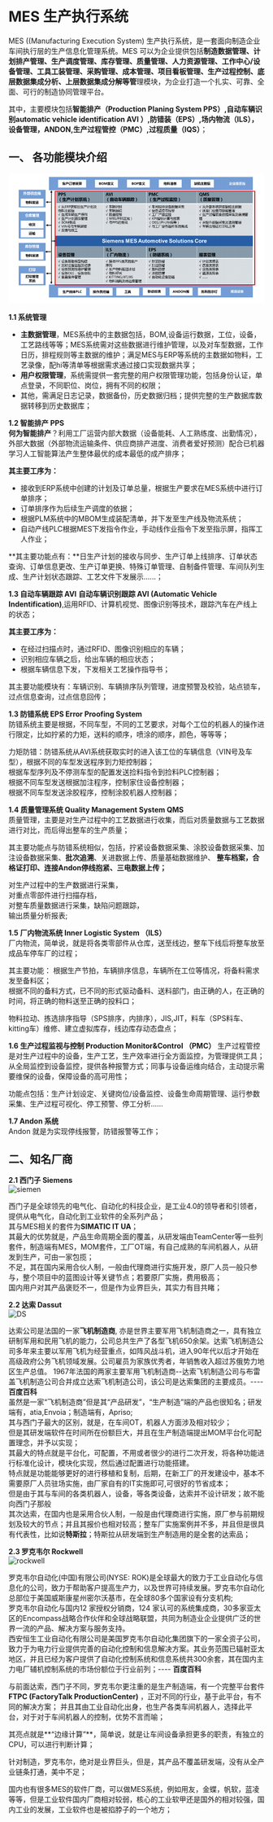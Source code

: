 # MES 生产执行系统 #
MES ((Manufacturing Execution System) 生产执行系统，是一套面向制造企业车间执行层的生产信息化管理系统。MES 可以为企业提供包括**制造数据管理、计划排产管理、生产调度管理、库存管理、质量管理、人力资源管理、工作中心/设备管理、工具工装管理、采购管理、成本管理、项目看板管理、生产过程控制、底层数据集成分析、上层数据集成分解等管**理模块，为企业打造一个扎实、可靠、全面、可行的制造协同管理平台。<br>

其中，主要模块包括**智能排产（Production Planing System PPS）,自动车辆识别automatic vehicle identification AVI ）,防错装（EPS）,场内物流（ILS），设备管理，ANDON,生产过程管控（PMC）,过程质量（IQS）**；<br>

## 一、 各功能模块介绍 ##

![MES-core-function](https://github.com/Abnler/image/raw/master/MES/MES-core-function.png)

**1.1 系统管理** <br>

- **主数据管理**，MES系统中的主数据包括，BOM,设备运行数据，工位，设备，工艺路线等等；MES系统需对这些数据进行维护管理，以及对车型数据，工作日历，排程规则等主数据的维护；满足MES与ERP等系统的主数据如物料，工艺录像，配hi等清单等根据需求通过接口实现数据共享；<br>
- **用户权限管理**，系统需提供一套完整的用户权限管理功能，包括身份认证，单点登录，不同职位、岗位，拥有不同的权限；<br>
- 其他，需满足日志记录，数据备份，历史数据归档；提供完整的生产数据库数据转移到历史数据库；

**1.2 智能排产 PPS** <br>
**何为智能排产**？利用工厂运营内部大数据（设备能耗、人工熟练度、出勤情况），外部大数据（外部物流运输条件、供应商排产进度、消费者爱好预测）配合已机器学习人工智能算法产生整体最优的成本最低的成产排序；<br>

**其主要工序为：**

- 接收到ERP系统中创建的计划及订单总量，根据生产要求在MES系统中进行订单排序；<br>
- 订单排序作为后续生产调度的依据；<br>
- 根据PLM系统中的MBOM生成装配清单，并下发至生产线及物流系统；<br>
- 自动产线PLC根据MES下发指令作业，手动线作业指令下发至指示屏，指挥工人作业；<br>

**其主要功能点有：**日生产计划的接收与同步、生产订单上线排序、订单状态查询、订单信息更改、生产订单更换、特殊订单管理、自制备件管理、车间队列生成、生产计划状态跟踪、工艺文件下发展示......；

**1.3 自动车辆跟踪  AVI** 
**自动车辆识别跟踪 AVI (Automatic Vehicle Indentification)**,运用RFID、计算机视觉、图像识别等技术，跟踪汽车在产线上的状态；<br>

**其主要工序为：**

- 在经过扫描点时，通过RFID、图像识别相应的车辆；
- 识别相应车辆之后，给出车辆的相应状态；
- 根据车辆信息下发，下发相关工艺操作指导书；

其主要功能模块有：车辆识别、车辆排序队列管理，进度预警及校验，站点锁车，过点信息查询，过点信息回传；<br>

**1.3 防错系统 EPS Error Proofing System** <br>
防错系统主要是根据，不同车型，不同的工艺要求，对每个工位的机器人的操作进行限定，比如拧紧的力矩，送料的顺序，喷涂的顺序，颜色，等等等；<br>

力矩防错：防错系统从AVI系统获取实时的进入该工位的车辆信息（VIN号及车型），根据不同的车型发送程序到力矩控制器；<br>
根据车型序列及不停测车型的配置发送捡料指令到捡料PLC控制器；<br>
根据不同车型发送根据加注程序，控制家住设备控制器；<br>
根据不同车型发送涂胶程序，控制涂胶机器人控制器；<br>

**1.4 质量管理系统  Quality Management System QMS** <br>
质量管理，主要是对生产过程中的工艺数据进行收集，而后对质量数据与工艺数据进行对比，而后得出整车的生产质量；<br>

其主要功能点与防错系统相似，包括，拧紧设备数据采集、涂胶设备数据采集、加注设备数据采集、**批次追溯**、关进数据上传、质量基础数据维护、
**整车档案，合格证打印、连接Andon停线抱紧、三电数据上传；** <br>

对生产过程中的生产数据进行采集，<br>
对重点零部件进行扫描存档，<br>
对整车质量数据进行采集，缺陷问题跟踪，<br>
输出质量分析报表;<br>

**1.5 厂内物流系统 Inner Logistic System （ILS）** <br>
厂内物流，简单说，就是将各类零部件从仓库，送至线边，整车下线后将整车放至成品车停车厂的过程；<br>

其主要功能：
根据生产节拍，车辆排序信息，车辆所在工位等情况，将备料需求发至备料区；<br>
根据不同的备料方式，已不同的形式驱动备料、送料部门，由正确的人，在正确的时间，将正确的物料送至正确的投料口；<br>

物料拉动、拣选排序指导（SPS排序，内排序），JIS,JIT，料车（SPS料车、kitting车）维修、建立虚拟库存，线边库存动态盘点；<br>

**1.6 生产过程监视与控制 Production Monitor&Control （PMC）**
生产过程管控是对生产过程中的设备，生产工艺，生产效率进行全方面监控，为管理提供工具；从全局监控到设备监控，提供各种报警方式；同事与设备运维向结合，主动提示需要维保的设备，保障设备的高可用性；<br>

功能点包括：生产计划设定、关键岗位/设备监控、设备生命周期管理、运行参数采集、生产过程可视化、停工预警、停工分析......<br>

**1.7 Andon 系统** <br>
Andon 就是为实现停线报警，防错报警等工作；

## 二、知名厂商  ##
**2.1 西门子 Siemens** <br>
![siemen](https://i.imgur.com/EEAAHKH.png)

西门子是全球领先的电气化、自动化的科技企业，是工业4.0的领导者和引领者，提供从电气化，自动化到工业软件的全系列产品；<br>
其与MES相关的套件为**SIMATIC IT UA**；<br>
其最大的优势就是，产品生命周期全面的覆盖，从研发端由TeamCenter等一些列套件，制造端有MES，MOM套件，工厂OT端，有自己成熟的车间机器人，从研发到生产，可由一家包揽；<br>
不足，其在国内采用合伙人制，一般由代理商进行实施开发，原厂人员一般只参与，整个项目中的蓝图设计等关键节点；若要原厂实施，费用极高；<br>
国内用户对其产品褒贬不一，但是作为业界巨头，其实力有目共睹；<br>

**2.2 达索 Dassut** <br>
![DS](https://i.imgur.com/wGobFDk.png)

达索公司是法国的一家**飞机制造商**, 亦是世界主要军用飞机制造商之一，具有独立研制军用和民用飞机的能力，公司总共生产了各型飞机650余架。达索飞机制造公司多年来主要以军用飞机为经营重点，如阵风战斗机，进入90年代以后才开始在高级政府公务飞机领域发展。公司雇员为家族优秀者，年销售收入超过苏俄势力地区生产总值。 1967年法国的两家主要军用飞机制造商--达索飞机制造公司与布雷盖飞机制造公司合并成立达索飞机制造公司，该公司是达索集团的主要成员。---- **百度百科**<br>
虽然是一家“飞机制造商”但是其“产品研发”，“生产制造”端的产品也很知名；研发端有，atia,Envoia；制造端有，Apriso;<br>
其与西门子最大的区别，就是，在车间OT，机器人方面涉及相对较少；<br>
但是其研发端软件在时间所在份额巨大，并且在生产制造端提出MOM平台化可配置理念，并予以实现；<br>
其最大的特点就是平台化，可配置，不用或者很少的进行二次开发，将各种功能进行标准化设计，模块化实现，然后通过配置进行功能搭建。<br>
特点就是功能能够更好的进行移植和复制，后期，在新工厂的开发建设中，基本不需要原厂人员驻场实施，由厂家自有的IT实施即可,可很好的节省成本；<br>
但是由于其与车间的各类机器人，设备，等各类设备，达索并不设计研发；故不能向西门子那般<br>
其次达索，在国内也是采用合伙人制，一般是由代理商进行实施，原厂参与前期规划及较大的节点；并且其报价也相对较高；整车厂实施案例并不多，并且但是很具有代表性，比如说**特斯拉**；特斯拉从研发端到生产制造用的是全套的达索品；<br>

**2.3 罗克韦尔 Rockwell** <br>
![rockwell](https://i.imgur.com/nPxk2xu.gif)

罗克韦尔自动化(中国)有限公司(NYSE: ROK)是全球最大的致力于工业自动化与信息化的公司，致力于帮助客户提高生产力，以及世界可持续发展。罗克韦尔自动化总部位于美国威斯康星州密尔沃基市，在全球80多个国家设有分支机构;<br>
罗克韦尔自动化与国内12 家授权分销商，124 家认可的系统集成商，30多家亚太区的Encompass战略合作伙伴和全球战略联盟，共同为制造业企业提供广泛的世界一流的产品、解决方案与服务支持。<br>
西安恒生工业自动化有限公司是美国罗克韦尔自动化集团旗下的一家全资子公司，致力于为电力行业提供完善的自动化控制和信息解决方案。其业务范围已辐射亚太地区，并且已经为客户提供了自动化控制系统和信息系统共300余套，其在国内主力电厂辅机控制系统的市场份额位于行业前列；---- **百度百科**<br>

与前面达索，西门子不同，罗克韦尔更注重的是生产制造端，有一个完整平台套件**FTPC (FactoryTalk ProductionCenter)** ，正对不同的行业，基于此平台，有不同的解决方案；
并且其由工业自动化出身，也生产各类车间机器人，选择此平台，对于对于车间机器人的控制，优势不言而喻；

其亮点就是**“边缘计算”**，简单说，就是让车间设备承担更多的职责，有独立的CPU，可以进行判断计算；<br>

针对制造，罗克韦尔，绝对是业界巨头，但是，其产品不覆盖研发端，没有从全产业链条打通，美中不足；<br>

国内也有很多MES的软件厂商，可以做MES系统，例如用友，金蝶，帆软，蓝凌等等，但是工业软件国内厂商相对较弱，核心的工业软甲还是国外的相对较强，国内工业的发展，工业软件也是被掐脖子的一个地方；<br>


